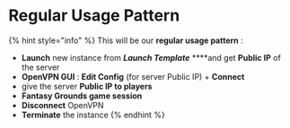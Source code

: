 # Regular Usage Pattern

{% hint style="info" %}
This will be our **regular usage pattern** :

* **Launch** new instance from _**Launch Template**_ ****and get **Public IP** of the server
* **OpenVPN GUI** : **Edit Config** \(for server Public IP\) + **Connect**
* give the server **Public IP to players**
* **Fantasy Grounds game session**
* **Disconnect** OpenVPN
* **Terminate** the instance
{% endhint %}



